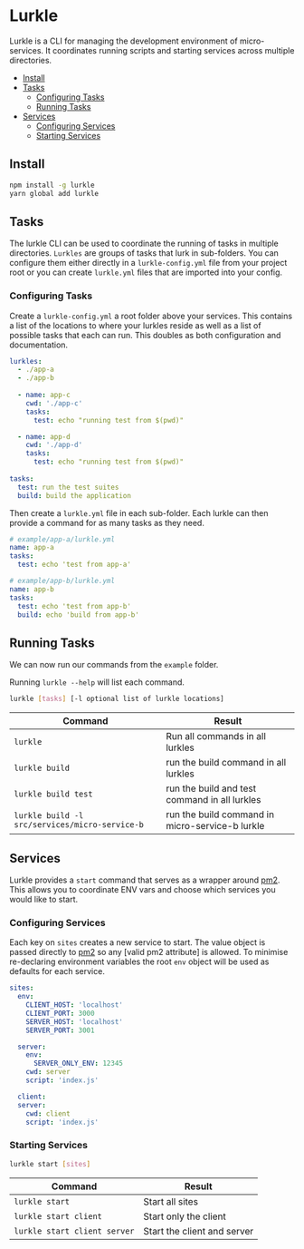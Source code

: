 # Lurkle
Lurkle is a CLI for managing the development environment of micro-services. It coordinates running scripts and starting services across multiple directories.

* [Install](#install)
* [Tasks](#tasks)
    * [Configuring Tasks](#configuring-tasks)
    * [Running Tasks](#running-tasks)
* [Services](#services)
    * [Configuring Services](#configuring-services)
    * [Starting Services](#starting-services)


## Install 
```sh
npm install -g lurkle
yarn global add lurkle
```


## Tasks

The lurkle CLI can be used to coordinate the running of tasks in multiple directories. `Lurkles` are groups of tasks that lurk in sub-folders. You can configure them either directly in a `lurkle-config.yml` file from your project root or you can create `lurkle.yml` files that are imported into your config.


### Configuring Tasks

Create a `lurkle-config.yml` a root folder above your services. This contains a list of the locations to where your lurkles reside as well as a list of possible tasks that each can run. This doubles as both configuration and documentation. 

```yaml
lurkles:
  - ./app-a
  - ./app-b
  
  - name: app-c
    cwd: './app-c'
    tasks:
      test: echo "running test from $(pwd)"

  - name: app-d
    cwd: './app-d'
    tasks:
      test: echo "running test from $(pwd)"
  
tasks:
  test: run the test suites
  build: build the application

```

Then create a `lurkle.yml` file in each sub-folder. Each lurkle can then provide a command for as many tasks as they need.

```yaml
# example/app-a/lurkle.yml
name: app-a
tasks:
  test: echo 'test from app-a'

# example/app-b/lurkle.yml
name: app-b
tasks:
  test: echo 'test from app-b'
  build: echo 'build from app-b'

```

## Running Tasks

We can now run our commands from the `example` folder.

Running `lurkle --help` will list each command.

```sh
lurkle [tasks] [-l optional list of lurkle locations]
```

| Command                                       | Result                                          |
|-----------------------------------------------|-------------------------------------------------|
|`lurkle`                                       | Run all commands in all lurkles                 |
|`lurkle build`                                 | run the build command in all lurkles            |
|`lurkle build test`                            | run the build and test command in all lurkles   |
|`lurkle build -l src/services/micro-service-b` | run the build command in micro-service-b lurkle |

## Services
Lurkle provides a `start` command that serves as a wrapper around [pm2]. This allows you to coordinate ENV vars and choose which services you would like to start.

### Configuring Services
Each key on `sites` creates a new service to start. The value object is passed directly to [pm2] so any [valid pm2 attribute] is allowed.
To minimise re-declaring environment variables the root `env` object will be used as defaults for each service.

```yaml
sites:
  env:
    CLIENT_HOST: 'localhost'
    CLIENT_PORT: 3000
    SERVER_HOST: 'localhost'
    SERVER_PORT: 3001

  server:
    env:
      SERVER_ONLY_ENV: 12345
    cwd: server
    script: 'index.js'

  client:
  server:
    cwd: client
    script: 'index.js'
```


### Starting Services
```sh
lurkle start [sites]
```

| Command                     | Result                       |
|-----------------------------|------------------------------|
|`lurkle start`               | Start all sites              |
|`lurkle start client`        | Start only the client        |
|`lurkle start client server` | Start the client and server  |


[valid pm2 atrribute]: http://pm2.keymetrics.io/docs/usage/application-declaration/#attributes-available
[pm2]: http://pm2.keymetrics.io/
